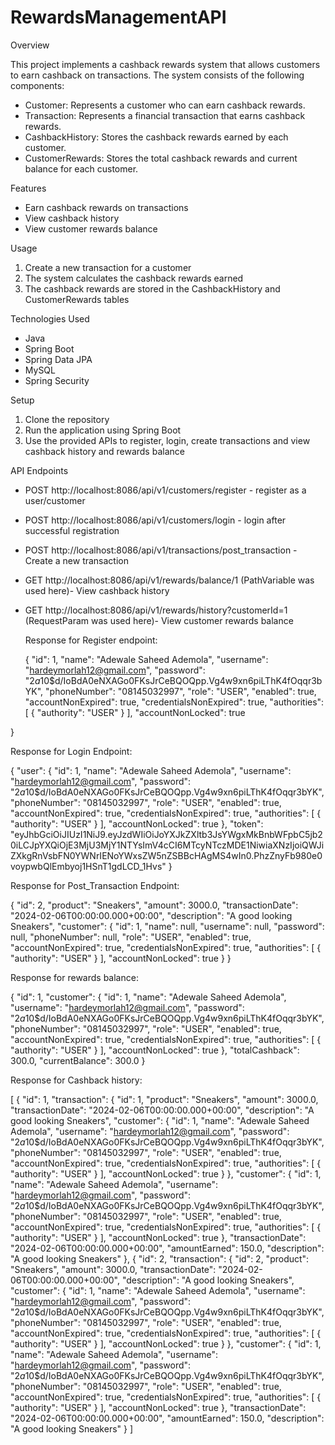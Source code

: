 # RewardsManagementAPI

Overview

This project implements a cashback rewards system that allows customers to earn cashback on transactions. The system consists of the following components:

- Customer: Represents a customer who can earn cashback rewards.
- Transaction: Represents a financial transaction that earns cashback rewards.
- CashbackHistory: Stores the cashback rewards earned by each customer.
- CustomerRewards: Stores the total cashback rewards and current balance for each customer.

Features

- Earn cashback rewards on transactions
- View cashback history
- View customer rewards balance

Usage

1. Create a new transaction for a customer
2. The system calculates the cashback rewards earned
3. The cashback rewards are stored in the CashbackHistory and CustomerRewards tables

Technologies Used

- Java
- Spring Boot
- Spring Data JPA
- MySQL
- Spring Security

Setup

1. Clone the repository
2. Run the application using Spring Boot
3. Use the provided APIs to register, login, create transactions and view cashback history and rewards balance
   

API Endpoints
- POST  http://localhost:8086/api/v1/customers/register - register as a user/customer
- POST  http://localhost:8086/api/v1/customers/login - login after successful registration
- POST  http://localhost:8086/api/v1/transactions/post_transaction - Create a new transaction
- GET   http://localhost:8086/api/v1/rewards/balance/1   (PathVariable was used here)- View cashback history
- GET   http://localhost:8086/api/v1/rewards/history?customerId=1  (RequestParam was used here)- View customer rewards balance

  Response for Register endpoint:

  {
    "id": 1,
    "name": "Adewale Saheed Ademola",
    "username": "hardeymorlah12@gmail.com",
    "password": "$2a$10$d/IoBdA0eNXAGo0FKsJrCeBQOQpp.Vg4w9xn6piLThK4fOqqr3bYK",
    "phoneNumber": "08145032997",
    "role": "USER",
    "enabled": true,
    "accountNonExpired": true,
    "credentialsNonExpired": true,
    "authorities": [
        {
            "authority": "USER"
        }
    ],
    "accountNonLocked": true

}

Response for Login Endpoint:

{
    "user": {
        "id": 1,
        "name": "Adewale Saheed Ademola",
        "username": "hardeymorlah12@gmail.com",
        "password": "$2a$10$d/IoBdA0eNXAGo0FKsJrCeBQOQpp.Vg4w9xn6piLThK4fOqqr3bYK",
        "phoneNumber": "08145032997",
        "role": "USER",
        "enabled": true,
        "accountNonExpired": true,
        "credentialsNonExpired": true,
        "authorities": [
            {
                "authority": "USER"
            }
        ],
        "accountNonLocked": true
    },
    "token": "eyJhbGciOiJIUzI1NiJ9.eyJzdWIiOiJoYXJkZXltb3JsYWgxMkBnbWFpbC5jb20iLCJpYXQiOjE3MjU3MjY1NTYsImV4cCI6MTcyNTczMDE1NiwiaXNzIjoiQWJiZXkgRnVsbFN0YWNrIENoYWxsZW5nZSBBcHAgMS4wIn0.PhzZnyFb980e0voypwbQlEmbyoj1HSnT1gdLCD_1Hvs"
}

Response for Post_Transaction Endpoint:

{
    "id": 2,
    "product": "Sneakers",
    "amount": 3000.0,
    "transactionDate": "2024-02-06T00:00:00.000+00:00",
    "description": "A good looking Sneakers",
    "customer": {
        "id": 1,
        "name": null,
        "username": null,
        "password": null,
        "phoneNumber": null,
        "role": "USER",
        "enabled": true,
        "accountNonExpired": true,
        "credentialsNonExpired": true,
        "authorities": [
            {
                "authority": "USER"
            }
        ],
        "accountNonLocked": true
    }
}

Response for rewards balance:

{
    "id": 1,
    "customer": {
        "id": 1,
        "name": "Adewale Saheed Ademola",
        "username": "hardeymorlah12@gmail.com",
        "password": "$2a$10$d/IoBdA0eNXAGo0FKsJrCeBQOQpp.Vg4w9xn6piLThK4fOqqr3bYK",
        "phoneNumber": "08145032997",
        "role": "USER",
        "enabled": true,
        "accountNonExpired": true,
        "credentialsNonExpired": true,
        "authorities": [
            {
                "authority": "USER"
            }
        ],
        "accountNonLocked": true
    },
    "totalCashback": 300.0,
    "currentBalance": 300.0
}

Response for Cashback history: 

[
    {
        "id": 1,
        "transaction": {
            "id": 1,
            "product": "Sneakers",
            "amount": 3000.0,
            "transactionDate": "2024-02-06T00:00:00.000+00:00",
            "description": "A good looking Sneakers",
            "customer": {
                "id": 1,
                "name": "Adewale Saheed Ademola",
                "username": "hardeymorlah12@gmail.com",
                "password": "$2a$10$d/IoBdA0eNXAGo0FKsJrCeBQOQpp.Vg4w9xn6piLThK4fOqqr3bYK",
                "phoneNumber": "08145032997",
                "role": "USER",
                "enabled": true,
                "accountNonExpired": true,
                "credentialsNonExpired": true,
                "authorities": [
                    {
                        "authority": "USER"
                    }
                ],
                "accountNonLocked": true
            }
        },
        "customer": {
            "id": 1,
            "name": "Adewale Saheed Ademola",
            "username": "hardeymorlah12@gmail.com",
            "password": "$2a$10$d/IoBdA0eNXAGo0FKsJrCeBQOQpp.Vg4w9xn6piLThK4fOqqr3bYK",
            "phoneNumber": "08145032997",
            "role": "USER",
            "enabled": true,
            "accountNonExpired": true,
            "credentialsNonExpired": true,
            "authorities": [
                {
                    "authority": "USER"
                }
            ],
            "accountNonLocked": true
        },
        "transactionDate": "2024-02-06T00:00:00.000+00:00",
        "amountEarned": 150.0,
        "description": "A good looking Sneakers"
    },
    {
        "id": 2,
        "transaction": {
            "id": 2,
            "product": "Sneakers",
            "amount": 3000.0,
            "transactionDate": "2024-02-06T00:00:00.000+00:00",
            "description": "A good looking Sneakers",
            "customer": {
                "id": 1,
                "name": "Adewale Saheed Ademola",
                "username": "hardeymorlah12@gmail.com",
                "password": "$2a$10$d/IoBdA0eNXAGo0FKsJrCeBQOQpp.Vg4w9xn6piLThK4fOqqr3bYK",
                "phoneNumber": "08145032997",
                "role": "USER",
                "enabled": true,
                "accountNonExpired": true,
                "credentialsNonExpired": true,
                "authorities": [
                    {
                        "authority": "USER"
                    }
                ],
                "accountNonLocked": true
            }
        },
        "customer": {
            "id": 1,
            "name": "Adewale Saheed Ademola",
            "username": "hardeymorlah12@gmail.com",
            "password": "$2a$10$d/IoBdA0eNXAGo0FKsJrCeBQOQpp.Vg4w9xn6piLThK4fOqqr3bYK",
            "phoneNumber": "08145032997",
            "role": "USER",
            "enabled": true,
            "accountNonExpired": true,
            "credentialsNonExpired": true,
            "authorities": [
                {
                    "authority": "USER"
                }
            ],
            "accountNonLocked": true
        },
        "transactionDate": "2024-02-06T00:00:00.000+00:00",
        "amountEarned": 150.0,
        "description": "A good looking Sneakers"
    }
]
  
  

